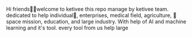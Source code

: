 Hi friends👭👬welcome to ketivee this 
repo manage by ketivee team. dedicated
to help individual👤, enterprises, medical field, 
agriculture, 🚀 space mission, education, and large industry. 
With help of AI and machine learning and it's tool. 
every tool from us help large 

